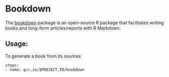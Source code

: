 # Bookdown

The [bookdown](https://bookdown.org/) package is an open-source R package that
facilitates writing books and long-form articles/reports with R Markdown.

## Usage:

To generate a book from its sources:

```
steps:
- name: gcr.io/$PROJECT_ID/bookdown
```
